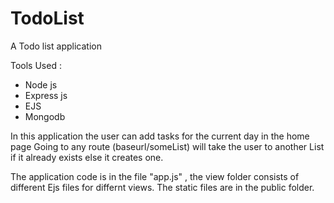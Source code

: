 # TodoList
A Todo list application 

Tools Used :
- Node js
- Express js
- EJS
- Mongodb

In this application the user can add tasks for the current day in the home page 
Going to any route (baseurl/someList) will take the user to another List if it already exists else it creates one. 

The application code is in the file "app.js" , the view folder consists of different Ejs files for differnt views.
The static files are in the public folder.

